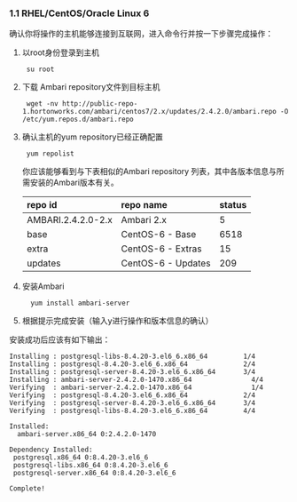 ### 1.1 RHEL/CentOS/Oracle Linux 6

确认你将操作的主机能够连接到互联网，进入命令行并按一下步骤完成操作：

1. 以root身份登录到主机

   ```
    su root
   ```

2. 下载 Ambari repository文件到目标主机

   ```
    wget -nv http://public-repo-1.hortonworks.com/ambari/centos7/2.x/updates/2.4.2.0/ambari.repo -O /etc/yum.repos.d/ambari.repo

   ```

3. 确认主机的yum repository已经正确配置

   ```
    yum repolist
   ```

   你应该能够看到与下表相似的Ambari repository 列表，其中各版本信息与所需安装的Ambari版本有关。

   | repo id | repo name | status |
   | :--- | :--- | :--- |
   | AMBARI.2.4.2.0-2.x | Ambari 2.x | 5 |
   | base | CentOS-6 - Base | 6518 |
   | extra | CentOS-6 - Extras | 15 |
   | updates | CentOS-6 - Updates | 209 |

1. 安装Ambari

   ```
     yum install ambari-server
   ```

2. 根据提示完成安装（输入y进行操作和版本信息的确认）
 
 安装成功后应该有如下输出：
   ```
   Installing : postgresql-libs-8.4.20-3.el6_6.x86_64         1/4
   Installing : postgresql-8.4.20-3.el6_6.x86_64              2/4
   Installing : postgresql-server-8.4.20-3.el6_6.x86_64       3/4
   Installing : ambari-server-2.4.2.0-1470.x86_64               4/4
   Verifying  : ambari-server-2.4.2.0-1470.x86_64               1/4
   Verifying  : postgresql-8.4.20-3.el6_6.x86_64              2/4
   Verifying  : postgresql-server-8.4.20-3.el6_6.x86_64       3/4
   Verifying  : postgresql-libs-8.4.20-3.el6_6.x86_64         4/4

   Installed:
     ambari-server.x86_64 0:2.4.2.0-1470

   Dependency Installed:
    postgresql.x86_64 0:8.4.20-3.el6_6           
    postgresql-libs.x86_64 0:8.4.20-3.el6_6        
    postgresql-server.x86_64 0:8.4.20-3.el6_6

   Complete!
```



